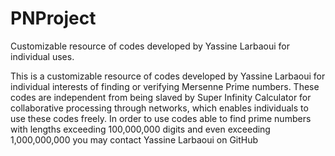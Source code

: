 # PNProject
Customizable resource of codes developed by Yassine Larbaoui for individual uses.

This is a customizable resource of codes developed by Yassine Larbaoui for individual interests of finding or verifying Mersenne Prime numbers.
These codes are independent from being slaved by Super Infinity Calculator for collaborative processing through networks, which enables individuals to use these codes freely.
In order to use codes able to find prime numbers with lengths exceeding 100,000,000 digits and even exceeding 1,000,000,000 you may contact Yassine Larbaoui on GitHub 


